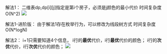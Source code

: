 解法1：
二维表dp,dp[i][j]指定是第i个房子，必须是j颜色的最小代价
时间复杂度 O(N^2)
![](https://pic.zaqbest.com/i/2022/12/07/63901261af81f.png)

解法1-进阶版：
由于解法1存在枚举行为，可以修改为线段树方式
时间复杂度O(N*logN)

解法2：
i+1只需要知道4个信息，
i行的**最优**代价，i行**最优**代价的颜色；
i行的**次优**代价，i行**次优**代价的颜色；
![](https://pic.zaqbest.com/i/2022/12/07/63901280f150c.png)
